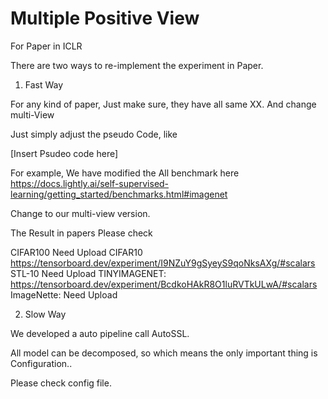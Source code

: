 # Multiple Positive View
 For Paper in ICLR


There are two ways to re-implement the experiment in Paper.



1. Fast Way

For any kind of paper, Just make sure, they have all same XX. And change multi-View

Just simply adjust the pseudo Code, like 

[Insert Psudeo code here]


For example, We have modified the All benchmark here
https://docs.lightly.ai/self-supervised-learning/getting_started/benchmarks.html#imagenet

Change to our multi-view version.


The Result in papers Please check

CIFAR100 Need Upload
CIFAR10 https://tensorboard.dev/experiment/I9NZuY9gSyeyS9qoNksAXg/#scalars
STL-10 Need Upload
TINYIMAGENET: https://tensorboard.dev/experiment/BcdkoHAkR8O1luRVTkULwA/#scalars 
ImageNette: Need Upload




2. Slow Way

We developed a auto pipeline call AutoSSL.

All model can be decomposed, so which means the only important thing is Configuration..

Please check config file.

